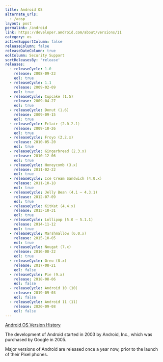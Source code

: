 ```yaml
---
title: Android OS
alternate_urls:
  - /aosp
layout: post
permalink: /android
link: https://developer.android.com/about/versions/11
category: os
activeSupportColumn: false
releaseColumn: false
releaseDateColumn: true
eolColumn: Security Support
sortReleasesBy: 'release'
releases:
  - releaseCycle: 1.0
    release: 2008-09-23
    eol: true
  - releaseCycle: 1.1
    release: 2009-02-09
    eol: true
  - releaseCycle: Cupcake (1.5)
    release: 2009-04-27
    eol: true
  - releaseCycle: Donut (1.6)
    release: 2009-09-15
    eol: true
  - releaseCycle: Eclair (2.0-2.1)
    release: 2009-10-26
    eol: true
  - releaseCycle: Froyo (2.2.x)
    release: 2010-05-20
    eol: true
  - releaseCycle: Gingerbread (2.3.x)
    release: 2010-12-06
    eol: true
  - releaseCycle: Honeycomb (3.x)
    release: 2011-02-22
    eol: true
  - releaseCycle: Ice Cream Sandwich (4.0.x)
    release: 2011-10-18
    eol: true
  - releaseCycle: Jelly Bean (4.1 – 4.3.1)
    release: 2012-07-09
    eol: true
  - releaseCycle: KitKat (4.4.x)
    release: 2013-10-31
    eol: true
  - releaseCycle: Lollipop (5.0 – 5.1.1)
    release: 2014-11-12
    eol: true
  - releaseCycle: Marshmallow (6.0.x)
    release: 2015-10-05
    eol: true
  - releaseCycle: Nougat (7.x)
    release: 2016-08-22
    eol: true
  - releaseCycle: Oreo (8.x)
    release: 2017-08-21
    eol: false
  - releaseCycle: Pie (9.x)
    release: 2018-08-06
    eol: false
  - releaseCycle: Android 10 (10)
    release: 2019-09-03
    eol: false
  - releaseCycle: Android 11 (11)
    release: 2020-09-08
    eol: false
---
```



[Android OS Version History](https://en.wikipedia.org/wiki/Android_version_history)

The development of Android started in 2003 by Android, Inc., which was purchased by Google in 2005.

Major versions of Android are released once a year now, prior to the launch of their Pixel phones.

